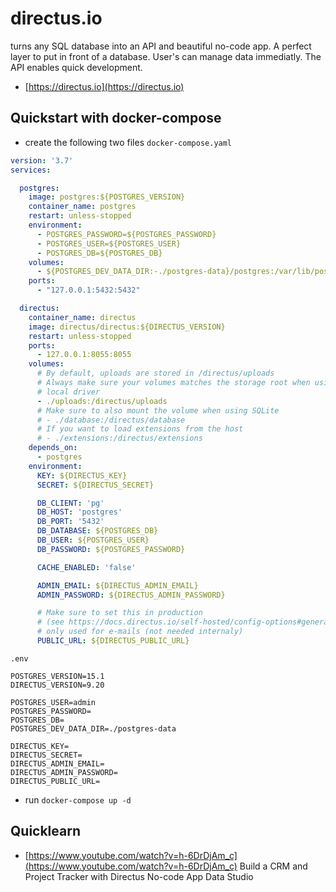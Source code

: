 # directus.io
turns any SQL database into an API and beautiful no-code app.
A perfect layer to put in front of a database. User's can manage data immediatly. The API enables quick development.

 - [https://directus.io](https://directus.io)

## Quickstart with docker-compose
 - create the following two files
`docker-compose.yaml`
```yaml
version: '3.7'
services:

  postgres:
    image: postgres:${POSTGRES_VERSION}
    container_name: postgres
    restart: unless-stopped
    environment:
      - POSTGRES_PASSWORD=${POSTGRES_PASSWORD}
      - POSTGRES_USER=${POSTGRES_USER}
      - POSTGRES_DB=${POSTGRES_DB}
    volumes:
      - ${POSTGRES_DEV_DATA_DIR:-./postgres-data}/postgres:/var/lib/postgresql/data
    ports:
      - "127.0.0.1:5432:5432"

  directus:
    container_name: directus
    image: directus/directus:${DIRECTUS_VERSION}
    restart: unless-stopped
    ports:
      - 127.0.0.1:8055:8055
    volumes:
      # By default, uploads are stored in /directus/uploads
      # Always make sure your volumes matches the storage root when using
      # local driver
      - ./uploads:/directus/uploads
      # Make sure to also mount the volume when using SQLite
      # - ./database:/directus/database
      # If you want to load extensions from the host
      # - ./extensions:/directus/extensions
    depends_on:
      - postgres
    environment:
      KEY: ${DIRECTUS_KEY}
      SECRET: ${DIRECTUS_SECRET}

      DB_CLIENT: 'pg'
      DB_HOST: 'postgres'
      DB_PORT: '5432'
      DB_DATABASE: ${POSTGRES_DB}
      DB_USER: ${POSTGRES_USER}
      DB_PASSWORD: ${POSTGRES_PASSWORD}

      CACHE_ENABLED: 'false'

      ADMIN_EMAIL: ${DIRECTUS_ADMIN_EMAIL}
      ADMIN_PASSWORD: ${DIRECTUS_ADMIN_PASSWORD}

      # Make sure to set this in production
      # (see https://docs.directus.io/self-hosted/config-options#general)
      # only used for e-mails (not needed internaly)
      PUBLIC_URL: ${DIRECTUS_PUBLIC_URL}
```
`.env`
```
POSTGRES_VERSION=15.1
DIRECTUS_VERSION=9.20

POSTGRES_USER=admin
POSTGRES_PASSWORD=
POSTGRES_DB=
POSTGRES_DEV_DATA_DIR=./postgres-data

DIRECTUS_KEY=
DIRECTUS_SECRET=
DIRECTUS_ADMIN_EMAIL=
DIRECTUS_ADMIN_PASSWORD=
DIRECTUS_PUBLIC_URL=
```
 - run `docker-compose up -d`
## Quicklearn 
 - [https://www.youtube.com/watch?v=h-6DrDjAm_c](https://www.youtube.com/watch?v=h-6DrDjAm_c) Build a CRM and Project Tracker with Directus No-code App Data Studio
